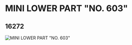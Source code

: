 # MINI LOWER PART "NO. 603"
## 16272
![MINI LOWER PART "NO. 603"](https://lc-www-live-s.legocdn.com/media/bricks/5/2/6057869.jpg)